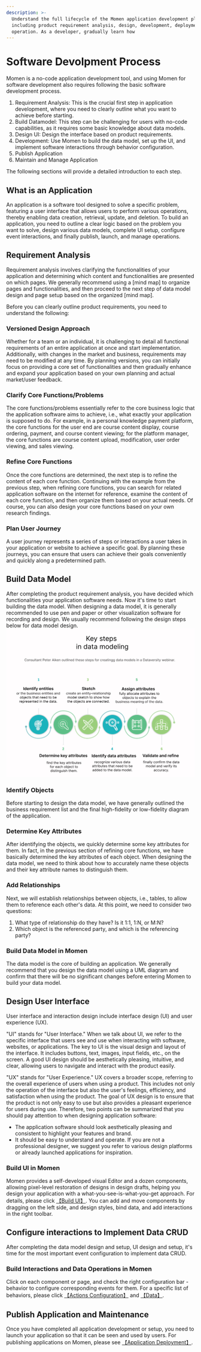 ```yaml
---
description: >-
  Understand the full lifecycle of the Momen application development platform,
  including product requirement analysis, design, development, deployment, and
  operation. As a developer, gradually learn how
---
```


# Software Devolpment Process

Momen is a no-code application development tool, and using Momen for software development also requires following the basic software development process.

1. Requirement Analysis: This is the crucial first step in application development, where you need to clearly outline what you want to achieve before starting.
2. Build Datamodel: This step can be challenging for users with no-code capabilities, as it requires some basic knowledge about data models.
3. Design UI: Design the interface based on product requirements.
4. Development: Use Momen to build the data model, set up the UI, and implement software interactions through behavior configuration.
5. Publish Application
6. Maintain and Manage Application

The following sections will provide a detailed introduction to each step.

## What is an Application

An application is a software tool designed to solve a specific problem, featuring a user interface that allows users to perform various operations, thereby enabling data creation, retrieval, update, and deletion. To build an application, you need to outline a clear logic based on the problem you want to solve, design various data models, complete UI setup, configure event interactions, and finally publish, launch, and manage operations.

## Requirement Analysis

Requirement analysis involves clarifying the functionalities of your application and determining which content and functionalities are presented on which pages. We generally recommend using a \[mind map] to organize pages and functionalities, and then proceed to the next step of data model design and page setup based on the organized \[mind map].

Before you can clearly outline product requirements, you need to understand the following:

### Versioned Design Approach

Whether for a team or an individual, it is challenging to detail all functional requirements of an entire application at once and start implementation. Additionally, with changes in the market and business, requirements may need to be modified at any time. By planning versions, you can initially focus on providing a core set of functionalities and then gradually enhance and expand your application based on your own planning and actual market/user feedback.

### Clarify Core Functions/Problems

The core functions/problems essentially refer to the core business logic that the application software aims to achieve, i.e., what exactly your application is supposed to do. For example, in a personal knowledge payment platform, the core functions for the user end are course content display, course ordering, payment, and course content viewing; for the platform manager, the core functions are course content upload, modification, user order viewing, and sales viewing.

### Refine Core Functions

Once the core functions are determined, the next step is to refine the content of each core function. Continuing with the example from the previous step, when refining core functions, you can search for related application software on the internet for reference, examine the content of each core function, and then organize them based on your actual needs. Of course, you can also design your core functions based on your own research findings.

### Plan User Journey

A user journey represents a series of steps or interactions a user takes in your application or website to achieve a specific goal. By planning these journeys, you can ensure that users can achieve their goals conveniently and quickly along a predetermined path.

## Build Data Model

After completing the product requirement analysis, you have decided which functionalities your application software needs. Now it's time to start building the data model. When designing a data model, it is generally recommended to use pen and paper or other visualization software for recording and design. We usually recommend following the design steps below for data model design. ![data modeling](../.gitbook/assets/designdatamodel.png)

### Identify Objects

Before starting to design the data model, we have generally outlined the business requirement list and the final high-fidelity or low-fidelity diagram of the application.

### Determine Key Attributes

After identifying the objects, we quickly determine some key attributes for them. In fact, in the previous section of refining core functions, we have basically determined the key attributes of each object. When designing the data model, we need to think about how to accurately name these objects and their key attribute names to distinguish them.

### Add Relationships

Next, we will establish relationships between objects, i.e., tables, to allow them to reference each other's data. At this point, we need to consider two questions:

1. What type of relationship do they have? Is it 1:1, 1:N, or M:N?
2. Which object is the referenced party, and which is the referencing party?

### Build Data Model in Momen

The data model is the core of building an application. We generally recommend that you design the data model using a UML diagram and confirm that there will be no significant changes before entering Momen to build your data model.

## Design User Interface

User interface and interaction design include interface design (UI) and user experience (UX).

"UI" stands for "User Interface." When we talk about UI, we refer to the specific interface that users see and use when interacting with software, websites, or applications. The key to UI is the visual design and layout of the interface. It includes buttons, text, images, input fields, etc., on the screen. A good UI design should be aesthetically pleasing, intuitive, and clear, allowing users to navigate and interact with the product easily.

"UX" stands for "User Experience." UX covers a broader scope, referring to the overall experience of users when using a product. This includes not only the operation of the interface but also the user's feelings, efficiency, and satisfaction when using the product. The goal of UX design is to ensure that the product is not only easy to use but also provides a pleasant experience for users during use. Therefore, two points can be summarized that you should pay attention to when designing application software:

* The application software should look aesthetically pleasing and consistent to highlight your features and brand.
* It should be easy to understand and operate. If you are not a professional designer, we suggest you refer to various design platforms or already launched applications for inspiration.

### Build UI in Momen

Momen provides a self-developed visual Editor and a dozen components, allowing pixel-level restoration of designs in design drafts, helping you design your application with a what-you-see-is-what-you-get approach. For details, please click [【Build UI】](../design/). You can add and move components by dragging on the left side, and design styles, bind data, and add interactions in the right toolbar.

## Configure interactions to Implement Data CRUD

After completing the data model design and setup, UI design and setup, it's time for the most important event configuration to implement data CRUD.

### Build Interactions and Data Operations in Momen

Click on each component or page, and check the right configuration bar - behavior to configure corresponding events for them. For a specific list of behaviors, please click [【Actions Configuration】](../actions/overview.md) and [【Data】](../data/overview.md).

## Publish Application and Maintenance

Once you have completed all application development or setup, you need to launch your application so that it can be seen and used by users. For publishing applications on Momen, please see [【Application Deployment】](../deployment/publish.md).
